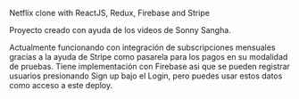 Netflix clone with ReactJS, Redux, Firebase and Stripe

Proyecto creado con ayuda de los videos de Sonny Sangha.

Actualmente funcionando con integración de subscripciones mensuales gracias a la ayuda de Stripe como pasarela para los pagos en su modalidad de pruebas. Tiene implementación con Firebase asi que se pueden registrar usuarios presionando Sign up bajo el Login, pero puedes usar estos datos como acceso a este deploy.


